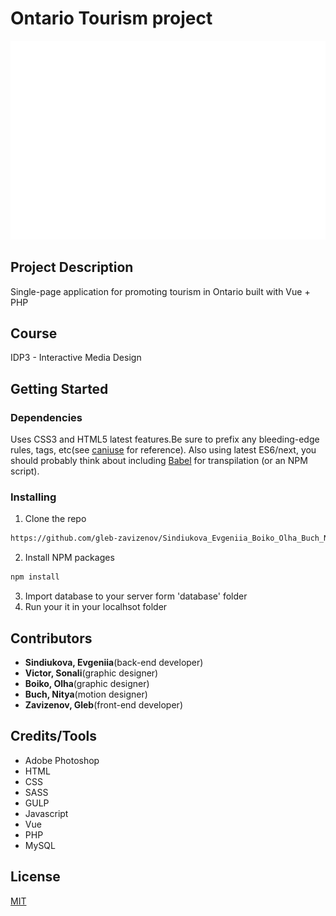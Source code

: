 # Ontario Tourism project

![Logo](images/logo-white.svg)

## Project Description

Single-page application for promoting tourism in Ontario built with Vue + PHP

## Course

IDP3 - Interactive Media Design

## Getting Started

### Dependencies

Uses CSS3 and HTML5 latest features.Be sure to prefix any bleeding-edge rules, tags, etc(see [caniuse](https://caniuse.com) for reference).
Also using latest ES6/next, you should probably think about including [Babel](https://babeljs.io) for transpilation (or an NPM script).

### Installing

1. Clone the repo
```sh
https://github.com/gleb-zavizenov/Sindiukova_Evgeniia_Boiko_Olha_Buch_Nitya_Zavizenov_Gleb_Victor_Sonali_Hackathon.git
```
2. Install NPM packages
```sh
npm install
```
3. Import database to your server form 'database' folder
4. Run your it in your localhsot folder

## Contributors

- **Sindiukova, Evgeniia**(back-end developer)
- **Victor, Sonali**(graphic designer)
- **Boiko, Olha**(graphic designer)
- **Buch, Nitya**(motion designer)
- **Zavizenov, Gleb**(front-end developer)

## Credits/Tools

* Adobe Photoshop 
* HTML
* CSS
* SASS
* GULP
* Javascript
* Vue
* PHP
* MySQL

## License

[MIT](https://choosealicense.com/licenses/mit/)

